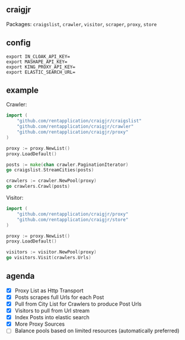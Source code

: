 ## craigjr

Packages: `craigslist`, `crawler`, `visitor`, `scraper`, `proxy`, `store`

## config

```
export IN_CLOAK_API_KEY=
export MASHAPE_API_KEY=
export KING_PROXY_API_KEY=
export ELASTIC_SEARCH_URL=
```

## example

Crawler:

```go
import (
	"github.com/rentapplication/craigjr/craigslist"
	"github.com/rentapplication/craigjr/crawler"
	"github.com/rentapplication/craigjr/proxy"
)

proxy := proxy.NewList()
proxy.LoadDefault()

posts := make(chan crawler.PaginationIterator)
go craigslist.StreamCities(posts)

crawlers := crawler.NewPool(proxy)
go crawlers.Crawl(posts)
```

Visitor:

```go
import (
	"github.com/rentapplication/craigjr/proxy"
	"github.com/rentapplication/craigjr/store"
)

proxy := proxy.NewList()
proxy.LoadDefault()

visitors := visitor.NewPool(proxy)
go visitors.Visit(crawlers.Urls)
```

## agenda

- [x] Proxy List as Http Transport
- [x] Posts scrapes full Urls for each Post
- [x] Pull from City List for Crawlers to produce Post Urls
- [x] Visitors to pull from Url stream
- [x] Index Posts into elastic search
- [x] More Proxy Sources
- [ ] Balance pools based on limited resources (automatically preferred)
